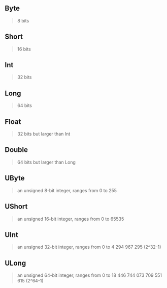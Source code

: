 ## Byte
> 8 bits

## Short
> 16 bits

## Int
> 32 bits

## Long
> 64 bits

## Float
> 32 bits but larger than Int

## Double
> 64 bits but larger than Long

## UByte
> an unsigned 8-bit integer, ranges from 0 to 255

## UShort
> an unsigned 16-bit integer, ranges from 0 to 65535

## UInt
> an unsigned 32-bit integer, ranges from 0 to 4 294 967 295 (2^32-1)

## ULong
> an unsigned 64-bit integer, ranges from 0 to 18 446 744 073 709 551 615 (2^64-1)

